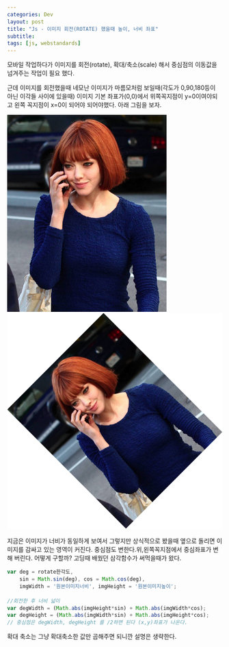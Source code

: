 ```yaml
---
categories: Dev
layout: post
title: "Js - 이미지 회전(ROTATE) 했을때 높이, 너비 좌표"
subtitle:
tags: [js, webstandards]
---
```

모바일 작업하다가 이미지를 회전(rotate), 확대/축소(scale) 해서 중심점의 이동값을 넘겨주는 작업이 필요 했다.
<!--more-->

근데 이미지를 회전했을때 네모난 이미지가 마름모처럼 보일때(각도가 0,90,180등이 아닌 이각들 사이에 있을때) 이미지 기본 좌표가(0,0)에서 위쪽꼭지점이 y=0이여야되고 왼쪽 꼭지점이 x=0이 되어야 되어야했다. 아래 그림을 보자.

![아만다사이프리드](/assets/img/post/rotate_before.jpg)
![아만다사이프리드 -45도 회전](/assets/img/post/rotate_after.png)

지금은 이미지가 너비가 동일하게 보여서 그렇지만 상식적으로 봤을때 옆으로 돌리면 이미지를 감싸고 있는 영역이 커진다. 중심점도 변한다.위,왼쪽꼭지점에서 중심좌표가 변해 버린다. 어떻게 구할까? 고딩때 배웠던 삼각함수가 써먹을때가 왔다.

```js
var deg = rotate한각도,
    sin = Math.sin(deg), cos = Math.cos(deg),
    imgWidth = '원본이미지너비', imgHeight = '원본이미지높이';

//회전한 후 너비 넓이
var degWidth = (Math.abs(imgHeight*sin) + Math.abs(imgWidth*cos);
var degHeight = (Math.abs(imgWidth*sin) + Math.abs(imgHeight*cos);
// 중심점은 degWidth, degHeight 를 /2하면 된다 (x,y)좌표가 나온다.
```
확대 축소는 그냥 확대축소한 값만 곱해주면 되니깐 설명은 생략한다.
